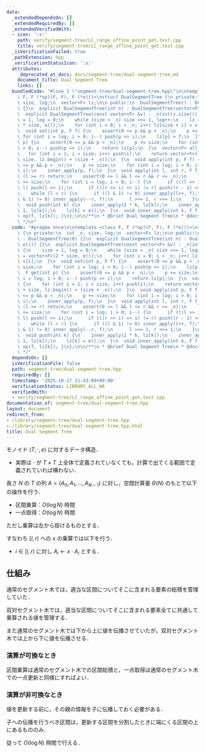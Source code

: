 ```yaml
---
data:
  _extendedDependsOn: []
  _extendedRequiredBy: []
  _extendedVerifiedWith:
  - icon: ':x:'
    path: verify/segment-tree/LC_range_affine_point_get.test.cpp
    title: verify/segment-tree/LC_range_affine_point_get.test.cpp
  _isVerificationFailed: true
  _pathExtension: hpp
  _verificationStatusIcon: ':x:'
  attributes:
    _deprecated_at_docs: docs/segment-tree/dual-segment-tree.md
    document_title: Dual Segment Tree
    links: []
  bundledCode: "#line 2 \"segment-tree/dual-segment-tree.hpp\"\n\ntemplate <class\
    \ F, F (*op)(F, F), F (*e)()>\nstruct DualSegmentTree {\n private:\n  int _n,\
    \ size, log;\n  vector<F> lz;\n\n public:\n  DualSegmentTree() : DualSegmentTree(0)\
    \ {}\n  explicit DualSegmentTree(int n) : DualSegmentTree(vector<F>(n, e())) {}\n\
    \  explicit DualSegmentTree(const vector<F> &v) : _n(int(v.size())) {\n    size\
    \ = 1, log = 0;\n    while (size < _n) size <<= 1, log++;\n    lz = vector<F>(2\
    \ * size, e());\n    for (int i = 0; i < _n; i++) lz[size + i] = v[i];\n  }\n\
    \  void set(int p, F f) {\n    assert(0 <= p && p < _n);\n    p += size;\n   \
    \ for (int i = log; i > 0; i--) push(p >> i);\n    lz[p] = f;\n  }\n  F get(int\
    \ p) {\n    assert(0 <= p && p < _n);\n    p += size;\n    for (int i = log; i\
    \ > 0; i--) push(p >> i);\n    return lz[p];\n  }\n  vector<F> all_get() {\n \
    \   for (int i = 1; i < size; i++) push(i);\n    return vector<F>(lz.begin() +\
    \ size, lz.begin() + (size + _n));\n  }\n  void apply(int p, F f) {\n    assert(0\
    \ <= p && p < _n);\n    p += size;\n    for (int i = log; i > 0; i--) push(p >>\
    \ i);\n    inner_apply(p, f);\n  }\n  void apply(int l, int r, F f) {\n    if\
    \ (l >= r) return;\n    assert(0 <= l && l <= r && r <= _n);\n    l += size, r\
    \ += size;\n    for (int i = log; i > 0; i--) {\n      if (((l >> i) << i) !=\
    \ l) push(l >> i);\n      if (((r >> i) << i) != r) push((r - 1) >> i);\n    }\n\
    \    while (l < r) {\n      if ((l & 1) != 0) inner_apply(l++, f);\n      if ((r\
    \ & 1) != 0) inner_apply(--r, f);\n      l >>= 1, r >>= 1;\n    }\n  }\n\n private:\n\
    \  void push(int k) {\n    inner_apply(2 * k, lz[k]);\n    inner_apply(2 * k +\
    \ 1, lz[k]);\n    lz[k] = e();\n  }\n  void inner_apply(int k, F f) { lz[k] =\
    \ op(f, lz[k]); }\n};\n\n/**\n * @brief Dual Segment Tree\n * @docs docs/segment-tree/dual-segment-tree.md\n\
    \ */\n"
  code: "#pragma once\n\ntemplate <class F, F (*op)(F, F), F (*e)()>\nstruct DualSegmentTree\
    \ {\n private:\n  int _n, size, log;\n  vector<F> lz;\n\n public:\n  DualSegmentTree()\
    \ : DualSegmentTree(0) {}\n  explicit DualSegmentTree(int n) : DualSegmentTree(vector<F>(n,\
    \ e())) {}\n  explicit DualSegmentTree(const vector<F> &v) : _n(int(v.size()))\
    \ {\n    size = 1, log = 0;\n    while (size < _n) size <<= 1, log++;\n    lz\
    \ = vector<F>(2 * size, e());\n    for (int i = 0; i < _n; i++) lz[size + i] =\
    \ v[i];\n  }\n  void set(int p, F f) {\n    assert(0 <= p && p < _n);\n    p +=\
    \ size;\n    for (int i = log; i > 0; i--) push(p >> i);\n    lz[p] = f;\n  }\n\
    \  F get(int p) {\n    assert(0 <= p && p < _n);\n    p += size;\n    for (int\
    \ i = log; i > 0; i--) push(p >> i);\n    return lz[p];\n  }\n  vector<F> all_get()\
    \ {\n    for (int i = 1; i < size; i++) push(i);\n    return vector<F>(lz.begin()\
    \ + size, lz.begin() + (size + _n));\n  }\n  void apply(int p, F f) {\n    assert(0\
    \ <= p && p < _n);\n    p += size;\n    for (int i = log; i > 0; i--) push(p >>\
    \ i);\n    inner_apply(p, f);\n  }\n  void apply(int l, int r, F f) {\n    if\
    \ (l >= r) return;\n    assert(0 <= l && l <= r && r <= _n);\n    l += size, r\
    \ += size;\n    for (int i = log; i > 0; i--) {\n      if (((l >> i) << i) !=\
    \ l) push(l >> i);\n      if (((r >> i) << i) != r) push((r - 1) >> i);\n    }\n\
    \    while (l < r) {\n      if ((l & 1) != 0) inner_apply(l++, f);\n      if ((r\
    \ & 1) != 0) inner_apply(--r, f);\n      l >>= 1, r >>= 1;\n    }\n  }\n\n private:\n\
    \  void push(int k) {\n    inner_apply(2 * k, lz[k]);\n    inner_apply(2 * k +\
    \ 1, lz[k]);\n    lz[k] = e();\n  }\n  void inner_apply(int k, F f) { lz[k] =\
    \ op(f, lz[k]); }\n};\n\n/**\n * @brief Dual Segment Tree\n * @docs docs/segment-tree/dual-segment-tree.md\n\
    \ */"
  dependsOn: []
  isVerificationFile: false
  path: segment-tree/dual-segment-tree.hpp
  requiredBy: []
  timestamp: '2025-10-17 21:43:09+09:00'
  verificationStatus: LIBRARY_ALL_WA
  verifiedWith:
  - verify/segment-tree/LC_range_affine_point_get.test.cpp
documentation_of: segment-tree/dual-segment-tree.hpp
layout: document
redirect_from:
- /library/segment-tree/dual-segment-tree.hpp
- /library/segment-tree/dual-segment-tree.hpp.html
title: Dual Segment Tree
---
```

モノイド $(T,\cdot,e)$ に対するデータ構造．

- 実際は $\cdot$ が $T\times T$ 上全体で定義されていなくても，計算で出てくる範囲で定義されていれば構わない．

長さ $N$ の $T$ の列 $A=(A_0,A_1,\dots,A_{N-1})$ に対し，空間計算量 $\Theta(N)$ のもとで以下の操作を行う．

- 区間乗算：$O(\log N)$ 時間
- 一点取得：$O(\log N)$ 時間

ただし乗算は左から掛けるものとする．

すなわち $[l,r)$ への $x$ の乗算では以下を行う．

- $i\in[l,r)$ に対し $A_i\leftarrow x\cdot A_i$ とする．

## 仕組み

通常のセグメント木では，適当な区間についてそこに含まれる要素の総積を管理していた．

双対セグメント木では，適当な区間についてそこに含まれる要素全てに共通して乗算される値を管理する．

また通常のセグメント木では下から上に値を伝播させていたが，双対セグメント木では上から下に値を伝播させる．

### 演算が可換なとき

区間乗算は通常のセグメント木での区間総積と，一点取得は通常のセグメント木での一点更新と同様にすればよい．

### 演算が非可換なとき

値を更新する前に，その親の情報を子に伝播しておく必要がある．

子への伝播を行うべき区間は，更新する区間を分割したときに端にくる区間の上にあるもののみ．

従って $O(\log N)$ 時間で行える．
